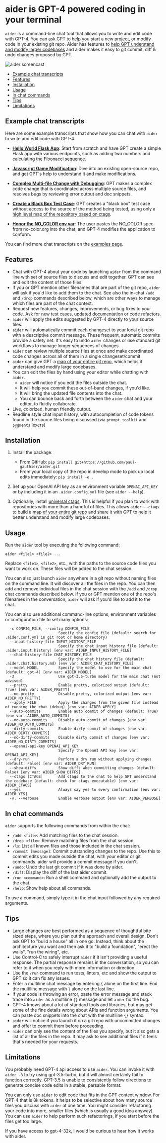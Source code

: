 # aider is GPT-4 powered coding in your terminal

`aider` is a command-line chat tool that allows you to write and edit
code with GPT-4.  You can ask GPT to help you start
a new project, or modify code in your existing git repo.
Aider has features to 
[help GPT understand and modify larger codebases](https://aider.chat/docs/ctags.html)
and aider makes it easy to git commit, diff & undo changes proposed by GPT. 

![aider screencast](assets/screencast.svg)

- [Example chat transcripts](#example-chat-transcripts)
- [Features](#features)
- [Installation](#installation)
- [Usage](#usage)
- [In chat commands](#in-chat-commands)
- [Tips](#tips)
- [Limitations](#limitations)

## Example chat transcripts

Here are some example transcripts that show how you can chat with `aider` to write and edit code with GPT-4. 

* [**Hello World Flask App**](https://aider.chat/examples/hello-world-flask.html): Start from scratch and have GPT create a simple Flask app with various endpoints, such as adding two numbers and calculating the Fibonacci sequence.

* [**Javascript Game Modification**](https://aider.chat/examples/2048-game.html): Dive into an existing open-source repo, and get GPT's help to understand it and make modifications.

* [**Complex Multi-file Change with Debugging**](https://aider.chat/examples/complex-change.html): GPT makes a complex code change that is coordinated across multiple source files, and resolves bugs by reviewing error output and doc snippets.

* [**Create a Black Box Test Case**](https://aider.chat/examples/add-test.html): GPT creates a "black box" test case without access to the source of the method being tested, using only a
[high level map of the repository based on ctags](https://aider.chat/docs/ctags.html).

* [**Honor the NO_COLOR env var**](https://aider.chat/examples/no-color.html): The user pastes the NO_COLOR spec from no-color.org into the chat, and GPT-4 modifies the application to conform.

You can find more chat transcripts on the [examples page](https://aider.chat/examples/).

## Features

* Chat with GPT-4 about your code by launching `aider` from the command line with set of source files to discuss and edit together. GPT can see and edit the content of those files.
* If you or GPT mention other filenames that are part of the git repo, `aider` will ask if you'd like to add them to the chat. See also the in-chat `/add` and `/drop` commands described below, which are other ways to manage which files are part of the chat context.
* Request new features, changes, improvements, or bug fixes to your code. Ask for new test cases, updated documentation or code refactors.
* `aider` will apply the edits suggested by GPT-4 directly to your source files.
* `aider` will automatically commit each changeset to your local git repo with a descriptive commit message. These frequent, automatic commits provide a safety net. It's easy to undo `aider` changes or use standard git workflows to manage longer sequences of changes.
* `aider` can review multiple source files at once and make coordinated code changes across all of them in a single changeset/commit.
* `aider` can give GPT a
[map of your entire git repo](https://aider.chat/docs/ctags.html),
which helps it understand and modify large codebases.
* You can edit the files by hand using your editor while chatting with `aider`.
  * `aider` will notice if you edit the files outside the chat.
  * It will help you commit these out-of-band changes, if you'd like.
  * It will bring the updated file contents into the chat.
  * You can bounce back and forth between the `aider` chat and your editor, to fluidly collaborate.
* Live, colorized, human friendly output.
* Readline style chat input history, with autocompletion of code tokens found in the source files being discussed (via `prompt_toolkit` and `pygments` lexers)

## Installation

1. Install the package:
    * From GitHub: `pip install git+https://github.com/paul-gauthier/aider.git`
    * From your local copy of the repo in develop mode to pick up local edits immediately: `pip install -e .` 

2. Set up your OpenAI API key as an environment variable `OPENAI_API_KEY` or by including it in an `.aider.config.yml` file (see `aider --help`).

3. Optionally, install [universal ctags](https://github.com/universal-ctags/ctags). This is helpful if you plan to work with repositories with more than a handful of files.  This allows `aider --ctags` to build a [map of your entire git repo](https://aider.chat/docs/ctags.html) and share it with GPT to help it better understand and modify large codebases.

## Usage

Run the `aider` tool by executing the following command:

```
aider <file1> <file2> ...
```

Replace `<file1>`, `<file2>`, etc., with the paths to the source code files you want to work on. These files will be added to the chat session.

You can also just launch `aider` anywhere in a git repo without naming
files on the command line.  It will discover all the files in the
repo.  You can then add and remove individual files in the chat
session with the `/add` and `/drop` chat commands described below.
If you or GPT mention one of the repo's filenames in the conversation,
`aider` will ask if you'd like to add it to the chat.

You can also use additional command-line options, environment variables or configuration file
to set many options:

```
  -c CONFIG_FILE, --config CONFIG_FILE
                        Specify the config file (default: search for .aider.conf.yml in git root or home directory)
  --input-history-file INPUT_HISTORY_FILE
                        Specify the chat input history file (default: .aider.input.history) [env var: AIDER_INPUT_HISTORY_FILE]
  --chat-history-file CHAT_HISTORY_FILE
                        Specify the chat history file (default: .aider.chat.history.md) [env var: AIDER_CHAT_HISTORY_FILE]
  --model MODEL         Specify the model to use for the main chat (default: gpt-4) [env var: AIDER_MODEL]
  -3                    Use gpt-3.5-turbo model for the main chat (not advised)
  --pretty              Enable pretty, colorized output (default: True) [env var: AIDER_PRETTY]
  --no-pretty           Disable pretty, colorized output [env var: AIDER_NO_PRETTY]
  --apply FILE          Apply the changes from the given file instead of running the chat (debug) [env var: AIDER_APPLY]
  --auto-commits        Enable auto commit of changes (default: True) [env var: AIDER_AUTO_COMMITS]
  --no-auto-commits     Disable auto commit of changes [env var: AIDER_NO_AUTO_COMMITS]
  --dirty-commits       Enable dirty commit of changes [env var: AIDER_DIRTY_COMMITS]
  --no-dirty-commits    Disable dirty commit of changes [env var: AIDER_NO_DIRTY_COMMITS]
  --openai-api-key OPENAI_API_KEY
                        Specify the OpenAI API key [env var: OPENAI_API_KEY]
  --dry-run             Perform a dry run without applying changes (default: False) [env var: AIDER_DRY_RUN]
  --show-diffs          Show diffs when committing changes (default: False) [env var: AIDER_SHOW_DIFFS]
  --ctags [CTAGS]       Add ctags to the chat to help GPT understand the codebase (default: check for ctags executable) [env var: AIDER_CTAGS]
  --yes                 Always say yes to every confirmation [env var: AIDER_YES]
  -v, --verbose         Enable verbose output [env var: AIDER_VERBOSE]
```

## In chat commands

`aider` supports the following commands from within the chat:

* `/add <file>`: Add matching files to the chat session.
* `/drop <file>`: Remove matching files from the chat session.
* `/ls`: List all known files and those included in the chat session.
* `/commit [message]`: Commit outstanding changes to the repo. Use this to commit edits you made outside the chat, with your editor or git commands. aider will provide a commit message if you don't.
* `/undo`: Undo the last git commit if it was done by aider.
* `/diff`: Display the diff of the last aider commit.
* `/run <command>`: Run a shell command and optionally add the output to the chat.
* `/help`: Show help about all commands.

To use a command, simply type it in the chat input followed by any required arguments.

## Tips

* Large changes are best performed as a sequence of thoughtful bite sized steps, where you plan out the approach and overall design. Don't ask GPT to "build a house" all in one go. Instead, think about the architecture you want and then ask it to "build a foundation", "erect the walls", "run the wiring", etc.
* Use Control-C to safely interrupt `aider` if it isn't providing a useful response. The partial response remains in the conversation, so you can refer to it when you reply with more information or direction.
* Use the `/run` command to run tests, linters, etc and show the output to GPT so it can fix any issues.
* Enter a multiline chat message by entering `{` alone on the first line. End the multiline message with `}` alone on the last line.
* If your code is throwing an error, paste the error message and stack trace into `aider` as a multiline `{}` message and let `aider` fix the bug.
* GPT-4 knows about a lot of standard tools and libraries, but may get some of the fine details wrong about APIs and function arguments. You can paste doc snippets into the chat with the  multiline `{}` syntax.
* `aider` will notice if you launch it on a git repo with uncommitted changes and offer to commit them before proceeding.
* `aider` can only see the content of the files you specify, but it also gets a list of all the files in the repo. It may ask to see additional files if it feels that's needed for your requests.

## Limitations

You probably need GPT-4 api access to use `aider`.
You can invoke it with `aider -3` to try using gpt-3.5-turbo, but it will almost certainly fail to function correctly.
GPT-3.5 is unable to consistently follow directions to generate concise code edits in a stable, parsable format.

You can only use `aider` to edit code that fits in the GPT context window.
For GPT-4 that is 8k tokens.
It helps to be selective about how many source files you discuss with `aider` at one time.
You might consider refactoring your code into more, smaller files (which is usually a good idea anyway).
You can use `aider` to help perform such refactorings, if you start before the files get too large.

If you have access to gpt-4-32k, I would be curious to hear how it works with aider.

